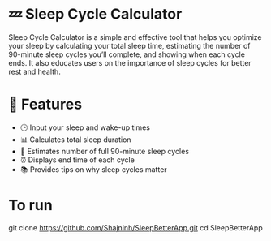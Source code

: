 # 💤 Sleep Cycle Calculator

Sleep Cycle Calculator is a simple and effective tool that helps you optimize your sleep by calculating your total sleep time, estimating the number of 90-minute sleep cycles you’ll complete, and showing when each cycle ends. It also educates users on the importance of sleep cycles for better rest and health.

# 📱 Features

- 🕒 Input your sleep and wake-up times
- 📊 Calculates total sleep duration
- 🔄 Estimates number of full 90-minute sleep cycles
- ⏰ Displays end time of each cycle
- 📚 Provides tips on why sleep cycles matter

# To run
git clone https://github.com/Shajninh/SleepBetterApp.git
cd SleepBetterApp

